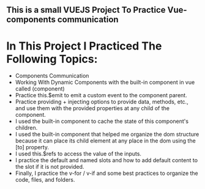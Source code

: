 ## This is a small VUEJS Project To Practice Vue-components communication
# In This Project I Practiced The Following Topics:
- Components Communication
- Working With Dynamic Components with the built-in component in vue called (component)
- Practice this.$emit to emit a custom  event to the component parent.
- Practice providing + injecting options to provide data, methods, etc., and use them with the provided properties at any child of the component.
- I used the <keep-alive></keep-alive> built-in component to cache the state of this component's children.
-  I used the <teleport to="any place in the dom"></teleport> built-in component that helped me organize the dom structure because it can place its child element at any place in the dom using the [to] property.
-  I used this.$refs to access the value of the inputs.
-  I practice the default and named slots and how to add default content to the slot if it is not provided.
-  Finally, I practice the v-for / v-if and some best practices to organize the code, files, and folders.

